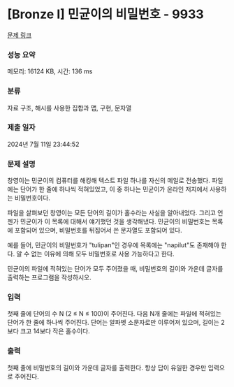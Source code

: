 # [Bronze I] 민균이의 비밀번호 - 9933 

[문제 링크](https://www.acmicpc.net/problem/9933) 

### 성능 요약

메모리: 16124 KB, 시간: 136 ms

### 분류

자료 구조, 해시를 사용한 집합과 맵, 구현, 문자열

### 제출 일자

2024년 7월 11일 23:44:52

### 문제 설명

<p>창영이는 민균이의 컴퓨터를 해킹해 텍스트 파일 하나를 자신의 메일로 전송했다. 파일에는 단어가 한 줄에 하나씩 적혀있었고, 이 중 하나는 민균이가 온라인 저지에서 사용하는 비밀번호이다.</p>

<p>파일을 살펴보던 창영이는 모든 단어의 길이가 홀수라는 사실을 알아내었다. 그리고 언젠가 민균이가 이 목록에 대해서 얘기했던 것을 생각해냈다. 민균이의 비밀번호는 목록에 포함되어 있으며, 비밀번호를 뒤집어서 쓴 문자열도 포함되어 있다.</p>

<p>예를 들어, 민균이의 비밀번호가 "tulipan"인 경우에 목록에는 "napilut"도 존재해야 한다. 알 수 없는 이유에 의해 모두 비밀번호로 사용 가능하다고 한다.</p>

<p>민균이의 파일에 적혀있는 단어가 모두 주어졌을 때, 비밀번호의 길이와 가운데 글자를 출력하는 프로그램을 작성하시오.</p>

### 입력 

 <p>첫째 줄에 단어의 수 N (2 ≤ N ≤ 100)이 주어진다. 다음 N개 줄에는 파일에 적혀있는 단어가 한 줄에 하나씩 주어진다. 단어는 알파벳 소문자로만 이루어져 있으며, 길이는 2보다 크고 14보다 작은 홀수이다.</p>

### 출력 

 <p>첫째 줄에 비밀번호의 길이와 가운데 글자를 출력한다. 항상 답이 유일한 경우만 입력으로 주어진다.</p>

